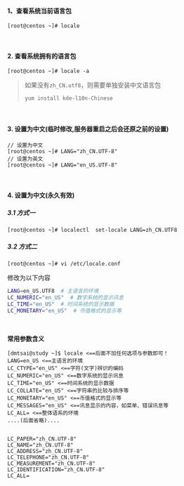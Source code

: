 #### 1、查看系统当前语言包

```shell
[root@centos ~]# locale
```

<br/>

#### 2. 查看系统拥有的语言包

```shell
[root@centos ~]# locale -a
```



> 如果没有`zh_CN.utf8`，则需要单独安装中文语言包
>
> ```bash
> yum install kde-l10n-Chinese
> ```

<br/>

#### 3. 设置为中文(临时修改,服务器重启之后会还原之前的设置)

```shell
// 设置为中文
[root@centos ~]# LANG="zh_CN.UTF-8"
// 设置为英文
[root@centos ~]# LANG="en_US.UTF-8"
```

<br/>

#### 4. 设置为中文(永久有效)

##### 3.1 方式一

```shell
[root@centos ~]# localectl  set-locale LANG=zh_CN.UTF8
```



##### 3.2 方式二

```shell
[root@centos ~]# vi /etc/locale.conf
```

修改为以下内容

```bash
LANG=en_US.UTF8  # 主语言的环境
LC_NUMERIC="en_US"  # 数字系统的显示讯息
LC_TIME="en_US"  # 时间系统的显示数据
LC_MONETARY="en_US"  # 币值格式的显示等
```

 <br/> 

**常用参数含义**

```shell
[dmtsai@study ~]$ locale <==后面不加任何选项与参数即可！
LANG=en_US <==主语言的环境
LC_CTYPE="en_US" <==字符(文字)辨识的编码
LC_NUMERIC="en_US" <==数字系统的显示讯息
LC_TIME="en_US" <==时间系统的显示数据
LC_COLLATE="en_US" <==字符串的比较与排序等
LC_MONETARY="en_US" <==币值格式的显示等
LC_MESSAGES="en_US" <==讯息显示的内容，如菜单、错误讯息等
LC_ALL= <==整体语系的环境
....(后面省略)....


LC_PAPER="zh_CN.UTF-8"
LC_NAME="zh_CN.UTF-8"
LC_ADDRESS="zh_CN.UTF-8"
LC_TELEPHONE="zh_CN.UTF-8"
LC_MEASUREMENT="zh_CN.UTF-8"
LC_IDENTIFICATION="zh_CN.UTF-8"
LC_ALL=
```

